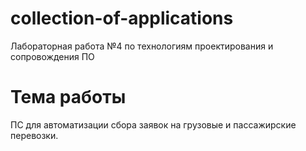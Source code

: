 # collection-of-applications
Лабораторная работа №4 по технологиям проектирования и сопровождения ПО

# Тема работы
ПС для автоматизации сбора заявок на грузовые и пассажирские перевозки.

